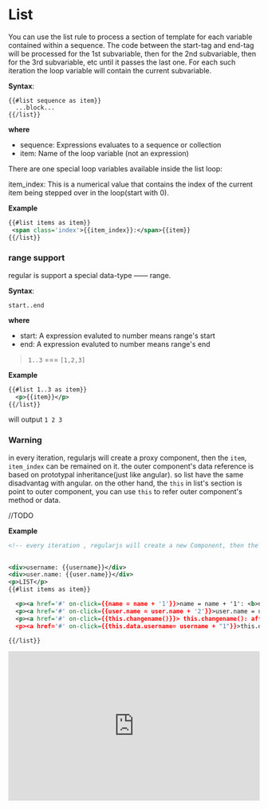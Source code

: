 # List

You can use the list rule to process a section of template for each variable contained within a sequence. The code between the start-tag and end-tag will be processed for the 1st subvariable, then for the 2nd subvariable, then for the 3rd subvariable, etc until it passes the last one. For each such iteration the loop variable will contain the current subvariable.


__Syntax__: 

```
{{#list sequence as item}}
  ...block...
{{/list}}

```

__where__

* sequence: Expressions evaluates to a sequence or collection
* item: Name of the loop variable (not an expression)


There are one special loop variables available inside the list loop:

item_index: This is a numerical value that contains the index of the current item being stepped over in the loop(start with 0).


__Example__


```xml
{{#list items as item}}
 <span class='index'>{{item_index}}:</span>{{item}}
{{/list}}


```


### range support

regular is support a special data-type —— range.

__Syntax__: 

```
start..end
```

__where__

* start: A expression evaluted to number means range's start
* end:  A expression evaluted to number means range's end


> `1..3` === `[1,2,3]`

__Example__

```xml
{{#list 1..3 as item}}
  <p>{{item}}</p>
{{/list}}
```

will output `1 2 3`



### Warning

in every iteration, regularjs will create a proxy component, then the `item`, `item_index` can be remained on it. the outer 
component's data reference is based on prototypal inheritance(just like angular). so list have the same disadvantag with angular. on the other hand,  the `this` in list's section is point to outer component, you can use `this` to refer outer component's method or data.

//TODO

__Example__

```xml
<!-- every iteration , regularjs will create a new Component, then the `item`, `item_index` can be remained -->

  
<div>username: {{username}}</div>
<div>user.name: {{user.name}}</div>
<p>LIST</p>
{{#list items as item}}

  <p><a href='#' on-click={{name = name + '1'}}>name = name + '1': <b>not affect</b></a> </p>
  <p><a href='#' on-click={{user.name = user.name + '2'}}>user.name = user.name + '2': affect with Referrence Data Type</a></p>
  <p><a href='#' on-click={{this.changename()}}> this.changename(): affect by call method</a></p>
  <p><a href='#' on-click={{this.data.username= username + "1"}}>this.data.name= name + "1": affect by `this` </a></p>

{{/list}}
```

<iframe width="100%" height="300" src="http://jsfiddle.net/leeluolee/nKK8D/embedded/result,js,html,resources" allowfullscreen="allowfullscreen" frameborder="0"></iframe>

